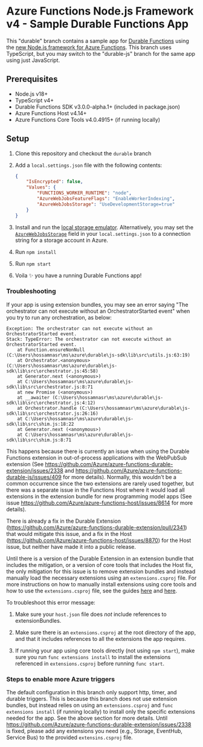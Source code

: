 # Azure Functions Node.js Framework v4 - Sample Durable Functions App

This "durable" branch contains a sample app for [Durable Functions](https://github.com/Azure/azure-functions-durable-js) using the [new Node.js framework for Azure Functions](https://aka.ms/AzFuncNodeV4). This branch uses TypeScript, but you may switch to the "durable-js" branch for the same app using just JavaScript.

## Prerequisites

-   Node.js v18+
-   TypeScript v4+
-   Durable Functions SDK v3.0.0-alpha.1+ (included in package.json)
-   Azure Functions Host v4.14+
-   Azure Functions Core Tools v4.0.4915+ (if running locally)

## Setup

1. Clone this repository and checkout the `durable` branch
1. Add a `local.settings.json` file with the following contents:

    ```json
    {
        "IsEncrypted": false,
        "Values": {
            "FUNCTIONS_WORKER_RUNTIME": "node",
            "AzureWebJobsFeatureFlags": "EnableWorkerIndexing",
            "AzureWebJobsStorage": "UseDevelopmentStorage=true"
        }
    }
    ```

1. Install and run the [local storage emulator](https://learn.microsoft.com/en-us/azure/storage/common/storage-use-azurite?tabs=visual-studio). Alternatively, you may set the [`AzureWebJobsStorage`](https://docs.microsoft.com/azure/azure-functions/functions-app-settings#azurewebjobsstorage) field in your `local.settings.json` to a connection string for a storage account in Azure.

1. Run `npm install`
1. Run `npm start`
1. Voila ✨ you have a running Durable Functions app!

### Troubleshooting

If your app is using extension bundles, you may see an error saying "The orchestrator can not execute without an OrchestratorStarted event" when you try to run any orchestration, as below:

```
Exception: The orchestrator can not execute without an OrchestratorStarted event.
Stack: TypeError: The orchestrator can not execute without an OrchestratorStarted event.
    at Function.ensureNonNull (C:\Users\hossamnasr\ms\azure\durable\js-sdk\lib\src\utils.js:63:19)
    at Orchestrator.<anonymous> (C:\Users\hossamnasr\ms\azure\durable\js-sdk\lib\src\orchestrator.js:45:58)
    at Generator.next (<anonymous>)
    at C:\Users\hossamnasr\ms\azure\durable\js-sdk\lib\src\orchestrator.js:8:71
    at new Promise (<anonymous>)
    at __awaiter (C:\Users\hossamnasr\ms\azure\durable\js-sdk\lib\src\orchestrator.js:4:12)
    at Orchestrator.handle (C:\Users\hossamnasr\ms\azure\durable\js-sdk\lib\src\orchestrator.js:26:16)
    at C:\Users\hossamnasr\ms\azure\durable\js-sdk\lib\src\shim.js:18:22
    at Generator.next (<anonymous>)
    at C:\Users\hossamnasr\ms\azure\durable\js-sdk\lib\src\shim.js:8:71
```

This happens because there is currently an issue when using the Durable Functions extension in out-of-process applications with the WebPubSub extension (See https://github.com/Azure/azure-functions-durable-extension/issues/2338 and https://github.com/Azure/azure-functions-durable-js/issues/409 for more details). Normally, this wouldn't be a common occurrence since the two extensions are rarely used together, but there was a separate issue in the Functions Host where it would load all extensions in the extension bundle for new programming model apps (See issue https://github.com/Azure/azure-functions-host/issues/8614 for more details).

There is already a fix in the Durable Extension (https://github.com/Azure/azure-functions-durable-extension/pull/2341) that would mitigate this issue, and a fix in the Host (https://github.com/Azure/azure-functions-host/issues/8870) for the Host issue, but neither have made it into a public release.

Until there is a version of the Durable Extension in an extension bundle that includes the mitigation, or a version of core tools that includes the Host fix, the only mitigation for this issue is to remove extension bundles and instead manually load the necessary extensions using an `extensions.csproj` file. For more instructions on how to manually install extensions using core tools and how to use the `extensions.csproj` file, see the guides [here](https://learn.microsoft.com/en-us/azure/azure-functions/functions-run-local?tabs=v4%2Cwindows%2Ccsharp%2Cportal%2Cbash#install-extensions) and [here](https://learn.microsoft.com/en-us/azure/azure-functions/functions-how-to-use-azure-function-app-settings?tabs=portal#manually-install-extensions).

To troubleshoot this error message:

1. Make sure your `host.json` file does _not_ include references to extensionBundles.

1. Make sure there is an `extensions.csproj` at the root directory of the app, and that it includes references to all the extensions the app requires.

1. If running your app using core tools directly (not using `npm start`), make sure you run `func extensions install` to install the extensions referenced in `extensions.csproj` before running `func start`.

### Steps to enable more Azure triggers

The default configuration in this branch only support http, timer, and durable triggers. This is because this branch does not use extension bundles, but instead relies on using an `extensions.csproj` and `func extensions install` (if running locally) to install only the specific extensions needed for the app. See the above section for more details. Until https://github.com/Azure/azure-functions-durable-extension/issues/2338 is fixed, please add any extensions you need (e.g., Storage, EventHub, Service Bus) to the provided `extensins.csproj` file.
